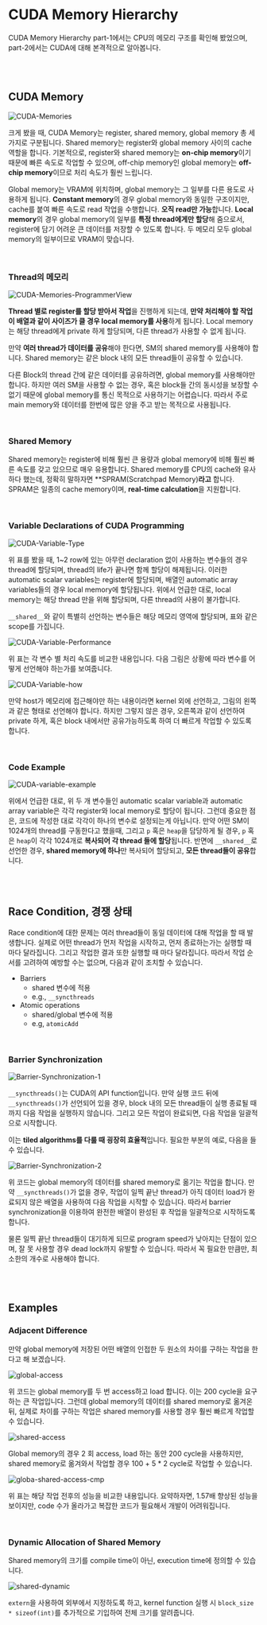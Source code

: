# CUDA Memory Hierarchy

CUDA Memory Hierarchy part-1에서는 CPU의 메모리 구조를 확인해 봤었으며, part-2에서는 CUDA에 대해 본격적으로 알아봅니다.

<br><br>

## CUDA Memory

![CUDA-Memories](./assets/CUDA-Memories.png)

크게 봤을 때, CUDA Memory는 register, shared memory, global memory 총 세 가지로 구분됩니다. Shared memory는 register와 global memory 사이의 cache 역할을 합니다. 기본적으로, register와 shared memory는 **on-chip memory**이기 때문에 빠른 속도로 작업할 수 있으며, off-chip memory인 global memory는 **off-chip memory**이므로 처리 속도가 훨씬 느립니다.

Global memory는 VRAM에 위치하며, global memory는 그 일부를 다른 용도로 사용하게 됩니다. **Constant memory**의 경우 global memory와 동일한 구조이지만, cache를 붙여 빠른 속도로 read 작업을 수행합니다. **오직 read만 가능**합니다. **Local memory**의 경우 global memory의 일부를 **특정 thread에게만 할당**해 줌으로서, register에 담기 어려운 큰 데이터를 저장할 수 있도록 합니다. 두 메모리 모두 global memory의 일부이므로 VRAM이 맞습니다.

<br>

### Thread의 메모리

![CUDA-Memories-ProgrammerView](./assets/CUDA-Memories-ProgrammerView.png)

**Thread 별로 register를 할당 받아서 작업**을 진행하게 되는데, **만약 처리해야 할 작업이 배열과 같이 사이즈가 클 경우 local memory를 사용**하게 됩니다. Local memory는 해당 thread에게 private 하게 할당되며, 다른 thread가 사용할 수 없게 됩니다.

만약 **여러 thread가 데이터를 공유**해야 한다면, SM의 shared memory를 사용해야 합니다. Shared memory는 같은 block 내의 모든 thread들이 공유할 수 있습니다.

다른 Block의 thread 간에 같은 데이터를 공유하려면, global memory를 사용해야만 합니다. 하지만 여러 SM을 사용할 수 없는 경우, 혹은 block들 간의 동시성을 보장할 수 없기 때문에 global memory를 통신 목적으로 사용하기는 어렵습니다. 따라서 주로 main memory와 데이터를 한번에 많은 양을 주고 받는 목적으로 사용됩니다.

<br>

### Shared Memory

Shared memory는 register에 비해 훨씬 큰 용량과 global memory에 비해 훨씬 빠른 속도를 갖고 있으므로 매우 유용합니다. Shared memory를 CPU의 cache와 유사하다 했는데, 정확히 말하자면 **SPRAM(Scratchpad Memory)**라고** 합니다. SPRAM은 일종의 cache memory이며, **real-time calculation**을 지원합니다.

<br>

### Variable Declarations of CUDA Programming

![CUDA-Variable-Type](./assets/CUDA-Variable-Type.png)

위 표를 봤을 때, 1~2 row에 있는 아무런 declaration 없이 사용하는 변수들의 경우 thread에 할당되며, thread의 life가 끝나면 함께 할당이 해제됩니다. 이러한 automatic scalar variables는 register에 할당되며, 배열인 automatic array variables들의 경우 local memory에 할당됩니다. 위에서 언급한 대로, local memory는 해당 thread 만을 위해 할당되며, 다른 thread의 사용이 불가합니다.

`__shared__`와 같이 특별히 선언하는 변수들은 해당 메모리 영역에 할당되며, 표와 같은 scope를 가집니다.

![CUDA-Variable-Performance](./assets/CUDA-Variable-Performance.png)

위 표는 각 변수 별 처리 속도를 비교한 내용입니다. 다음 그림은 상황에 따라 변수를 어떻게 선언해야 하는가를 보여줍니다.

![CUDA-Variable-how](./assets/CUDA-Variable-how.png)

만약 host가 메모리에 접근해야만 하는 내용이라면 kernel 외에 선언하고, 그림의 왼쪽과 같은 형태로 선언해야 합니다. 하지만 그렇지 않은 경우, 오른쪽과 같이 선언하여 private 하게, 혹은 block 내에서만 공유가능하도록 하여 더 빠르게 작업할 수 있도록 합니다.

<br>

### Code Example

![CUDA-variable-example](./assets/CUDA-variable-example.png)

위에서 언급한 대로, 위 두 개 변수들인 automatic scalar variable과 automatic array variable은 각각 register와 local memory로 할당이 됩니다. 그런데 중요한 점은, 코드에 작성한 대로 각각이 하나의 변수로 설정되는게 아닙니다. 만약 어떤 SM이 1024개의 thread를 구동한다고 했을때, 그리고 `p` 혹은 `heap`을 담당하게 될 경우, `p` 혹은 `heap`이 각각 1024개로 **복사되어 각 thread 들에 할당**됩니다. 반면에 `__shared__`로 선언한 경우, **shared memory에 하나**만 복사되어 할당되고, **모든 thread들이 공유**합니다.

<br><br>

## Race Condition, 경쟁 상태

Race condition에 대한 문제는 여러 thread들이 동일 데이터에 대해 작업을 할 때 발생합니다. 실제로 어떤 thread가 먼저 작업을 시작하고, 먼저 종료하는가는 실행할 때 마다 달라집니다. 그리고 작업한 결과 또한 실행할 때 마다 달라집니다. 따라서 작업 순서를 고려하여 예방할 수는 없으며, 다음과 같이 조치할 수 있습니다.

- Barriers
  - shared 변수에 적용
  - e.g., `__syncthreads`
- Atomic operations
  - shared/global 변수에 적용
  - e.g, `atomicAdd`

<br>

### Barrier Synchronization

![Barrier-Synchronization-1](./assets/Barrier-Synchronization-1.png)

`__syncthreads()`는 CUDA의 API function입니다. 만약 실행 코드 뒤에 `__syncthreads()`가 선언되어 있을 경우, block 내의 모든 thread들이 실행 종료될 때 까지 다음 작업을 실행하지 않습니다. 그리고 모든 작업이 완료되면, 다음 작업을 일괄적으로 시작합니다.

이는 **tiled algorithms를 다룰 때 굉장히 효율적**입니다. 필요한 부분의 예로, 다음을 들 수 있습니다.

![Barrier-Synchronization-2](./assets/Barrier-Synchronization-2.png)

위 코드는 global memory의 데이터를 shared memory로 옮기는 작업을 합니다. 만약 `__syncthreads()`가 없을 경우, 작업이 일찍 끝난 thread가 아직 데이터 load가 완료되지 않은 배열을 사용하여 다음 작업을 시작할 수 있습니다. 따라서 barrier synchronization을 이용하여 완전한 배열이 완성된 후 작업을 일괄적으로 시작하도록 합니다.

물론 일찍 끝난 thread들이 대기하게 되므로 program speed가 낮아지는 단점이 있으며, 잘 못 사용할 경우 dead lock까지 유발할 수 있습니다. 따라서 꼭 필요한 만큼만, 최소한의 개수로 사용해야 합니다.

<br><br>

## Examples

### Adjacent Difference

만약 global memory에 저장된 어떤 배열의 인접한 두 원소의 차이를 구하는 작업을 한다고 해 보겠습니다.

![global-access](./assets/global-access.png)

위 코드는 global memory를 두 번 access하고 load 합니다. 이는 200 cycle을 요구하는 큰 작업입니다. 그런데 global memory의 데이터를 shared memory로 옮겨온 뒤, 실제로 차이를 구하는 작업은 shared memory를 사용할 경우 훨씬 빠르게 작업할 수 있습니다.

![shared-access](./assets/shared-access.png)

Global memory의 경우 2 회 access, load 하는 동안 200 cycle을 사용하지만, shared memory로 옮겨와서 작업할 경우 100 + 5 * 2 cycle로 작업할 수 있습니다.

![globa-shared-access-cmp](./assets/globa-shared-access-cmp.png)

위 표는 해당 작업 전후의 성능을 비교한 내용입니다. 요약하자면, 1.57배 향상된 성능을 보이지만, code 수가 올라가고 복잡한 코드가 필요해서 개발이 어려워집니다.

<br>

### Dynamic Allocation of Shared Memory

Shared memory의 크기를 compile time이 아닌, execution time에 정의할 수 있습니다.

![shared-dynamic](./assets/shared-dynamic.png)

`extern`을 사용하여 외부에서 지정하도록 하고, kernel function 실행 시 `block_size * sizeof(int)`를 추가적으로 기입하여 전체 크기를 알려줍니다.